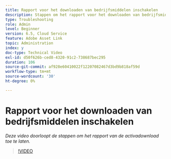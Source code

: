 ```yaml
---
title: Rapport voor het downloaden van bedrijfsmiddelen inschakelen
description: Stappen om het rapport voor het downloaden van bedrijfsmiddelen in te schakelen
type: Troubleshooting
role: Admin
level: Beginner
version: 6.5, Cloud Service
feature: Adobe Asset Link
topic: Administration
index: y
doc-type: Technical Video
exl-id: d50f626b-ced8-4320-91c2-738687bec295
duration: 106
source-git-commit: af928e60410022f12207082467d3bd9b818af59d
workflow-type: tm+mt
source-wordcount: '30'
ht-degree: 0%

---
```


# Rapport voor het downloaden van bedrijfsmiddelen inschakelen

*Deze video doorloopt de stappen om het rapport van de activadownload toe te laten.*

>[!VIDEO](https://video.tv.adobe.com/v/335463?quality=12&learn=on)
